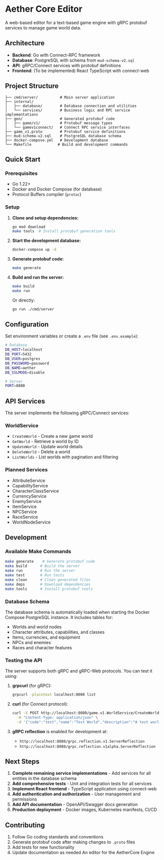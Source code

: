 # Aether Core Editor

A web-based editor for a text-based game engine with gRPC protobuf services to manage game world data.

## Architecture

- **Backend**: Go with Connect-RPC framework
- **Database**: PostgreSQL with schema from `mud-schema-v2.sql`
- **API**: gRPC/Connect services with protobuf definitions
- **Frontend**: (To be implemented) React TypeScript with connect-web

## Project Structure

```
├── cmd/server/          # Main server application
├── internal/
│   ├── database/        # Database connection and utilities
│   └── services/        # Business logic and RPC service implementations
├── gen/                 # Generated protobuf code
│   ├── game/v1/         # Protobuf message types
│   └── gamev1connect/   # Connect RPC service interfaces
├── game_v1.proto        # Protobuf service definitions
├── mud-schema-v2.sql    # PostgreSQL database schema
├── docker-compose.yml   # Development database
└── Makefile            # Build and development commands
```

## Quick Start

### Prerequisites

- Go 1.22+
- Docker and Docker Compose (for database)
- Protocol Buffers compiler (`protoc`)

### Setup

1. **Clone and setup dependencies:**
   ```bash
   go mod download
   make tools  # Install protobuf generation tools
   ```

2. **Start the development database:**
   ```bash
   docker-compose up -d
   ```

3. **Generate protobuf code:**
   ```bash
   make generate
   ```

4. **Build and run the server:**
   ```bash
   make build
   make run
   ```

   Or directly:
   ```bash
   go run ./cmd/server
   ```

## Configuration

Set environment variables or create a `.env` file (see `.env.example`):

```bash
# Database
DB_HOST=localhost
DB_PORT=5432
DB_USER=postgres
DB_PASSWORD=password
DB_NAME=aether
DB_SSLMODE=disable

# Server
PORT=8080
```

## API Services

The server implements the following gRPC/Connect services:

### WorldService
- `CreateWorld` - Create a new game world
- `GetWorld` - Retrieve a world by ID
- `UpdateWorld` - Update world details
- `DeleteWorld` - Delete a world
- `ListWorlds` - List worlds with pagination and filtering

### Planned Services
- AttributeService
- CapabilityService
- CharacterClassService
- CurrencyService
- EnemyService
- ItemService
- NPCService
- RaceService
- WorldNodeService

## Development

### Available Make Commands

```bash
make generate    # Generate protobuf code
make build      # Build the server
make run        # Run the server
make test       # Run tests
make clean      # Clean generated files
make deps       # Download dependencies
make tools      # Install protobuf tools
```

### Database Schema

The database schema is automatically loaded when starting the Docker Compose PostgreSQL instance. It includes tables for:

- Worlds and world nodes
- Character attributes, capabilities, and classes
- Items, currencies, and equipment
- NPCs and enemies
- Races and character features

### Testing the API

The server supports both gRPC and gRPC-Web protocols. You can test it using:

1. **grpcurl** (for gRPC):
   ```bash
   grpcurl -plaintext localhost:8080 list
   ```

2. **curl** (for Connect protocol):
   ```bash
   curl -X POST http://localhost:8080/game.v1.WorldService/CreateWorld \
     -H "Content-Type: application/json" \
     -d '{"code":"test","name":"Test World","description":"A test world"}'
   ```

3. **gRPC reflection** is enabled for development at:
   - `http://localhost:8080/grpc.reflection.v1.ServerReflection`
   - `http://localhost:8080/grpc.reflection.v1alpha.ServerReflection`

## Next Steps

1. **Complete remaining service implementations** - Add services for all entities in the database schema
2. **Add comprehensive tests** - Unit and integration tests for all services  
3. **Implement React frontend** - TypeScript application using connect-web
4. **Add authentication and authorization** - User management and permissions
5. **Add API documentation** - OpenAPI/Swagger docs generation
6. **Production deployment** - Docker images, Kubernetes manifests, CI/CD

## Contributing

1. Follow Go coding standards and conventions
2. Generate protobuf code after making changes to `.proto` files
3. Add tests for new functionality
4. Update documentation as needed
An editor for the AetherCore Engine

